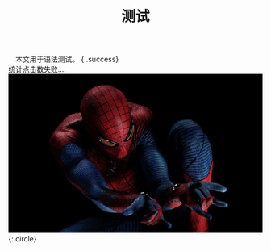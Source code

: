 ﻿---
layout: article
title: 测试
mathjax: true
---
　本文用于语法测试。
{:.success}  
  统计点击数失败….
![spiderman](image.jpg){:.circle}
